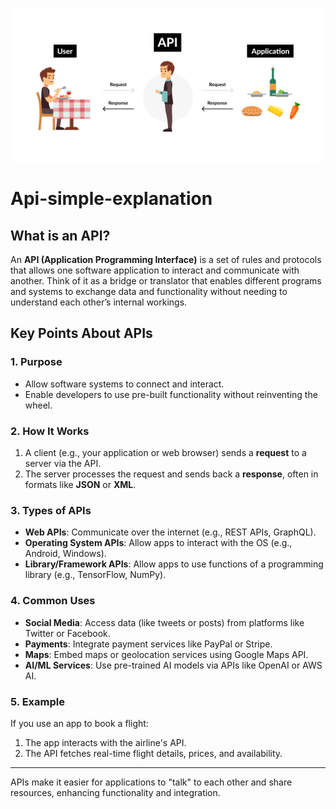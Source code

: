 ![logo](1_re837GMp63hzDnB8tEiZKA.png)
# Api-simple-explanation
## What is an API? 

An **API (Application Programming Interface)** is a set of rules and protocols that allows one software application to interact and communicate with another. Think of it as a bridge or translator that enables different programs and systems to exchange data and functionality without needing to understand each other’s internal workings.
 
## Key Points About APIs
       
### 1. Purpose   
- Allow software systems to connect and interact.   
- Enable developers to use pre-built functionality without reinventing the wheel.   
   
### 2. How It Works   
1. A client (e.g., your application or web browser) sends a **request** to a server via the API.   
2. The server processes the request and sends back a **response**, often in formats like **JSON** or **XML**.  
 
### 3. Types of APIs  
- **Web APIs**: Communicate over the internet (e.g., REST APIs, GraphQL).
- **Operating System APIs**: Allow apps to interact with the OS (e.g., Android, Windows).  
- **Library/Framework APIs**: Allow apps to use functions of a programming library (e.g., TensorFlow, NumPy).
 
### 4. Common Uses
- **Social Media**: Access data (like tweets or posts) from platforms like Twitter or Facebook. 
- **Payments**: Integrate payment services like PayPal or Stripe. 
- **Maps**: Embed maps or geolocation services using Google Maps API.
- **AI/ML Services**: Use pre-trained AI models via APIs like OpenAI or AWS AI. 

### 5. Example
If you use an app to book a flight:
1. The app interacts with the airline's API.
2. The API fetches real-time flight details, prices, and availability. 

---
 
APIs make it easier for applications to "talk" to each other and share resources, enhancing functionality and integration.
